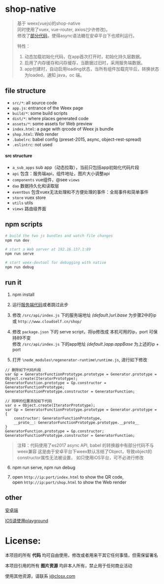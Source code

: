 # shop-native

>
> 基于 weex(vuejs)的shop-native  
> 同时使用了vuex, vue-router, axios(少许修改)。  
> 修改了[部分代码](#repair_async)，使得async语法糖在安卓平台下也顺利运行。
>
> 特性：
> 1. 动态加载初始化代码，在app首次打开时，初始化持久层数据。
> 2. 启用了内存缓存和闪存缓存，当数据过旧时，采用服务端数据。
> 3. app创建时，自动启用loading状态，当所有组件加载完毕后，转换状态为loaded，通知 java，oc 端。

## file structure

* `src/*`: all source code
* `app.js`: entrance of the Weex page
* `build/*`: some build scripts
* `dist/*`: where places generated code
* `assets/*`: some assets for Web preview
* `index.html`: a page with qrcode of Weex js bundle
* `shop.html`: Web render
* `.babelrc`: babel config (preset-2015, async, object-rest-spread)
* `.eslintrc`: not used

#### src structure
* `a_sub_apps` sub app（动态拉取），当前只包括app初始化代码片段
* `api` 包含：服务端api，组件地址，图片大小调整api
* `components` vue组件，@see `views`
* `dao` 数据持久化和读取层
* `eventbus` 包含vuex无法处理和不方便处理的事件：全局事件和简单事件
* `store` vuex store
* `utils` utils
* `views` 路由级界面

## npm scripts

```bash
# build the two js bundles and watch file changes
npm run dev

# start a Web server at 192.16.137.1:89
npm run serve

# start weex-devtool for debugging with native
npm run debug
```

## run it

1. npm install

2. 运行[服务端代码](https://github.com/HerbLuo/shop-api)或者跳过此步

3. 修改 `/src/api/index.js` 下的服务端地址 *(default.)url.base* 为步骤2中的ip
<br/> 或 `http://www.cloudself.cn/shop/`

4. 修改 `package.json` 下的 serve script，将ip修改成 本机可用的ip，port 可保持89不变
<br/> 修改 `/src/api/index.js` 下的app地址 *(default.)app.appBase* 为上述的ip + port

5. <span name="repair_async">打开</span> `\node_modules\regenerator-runtime\runtime.js`, 进行如下修改
```
// 删除如下代码片段 
var Gp = GeneratorFunctionPrototype.prototype = Generator.prototype = Object.create(IteratorPrototype);
GeneratorFunction.prototype = Gp.constructor = GeneratorFunctionPrototype;
GeneratorFunctionPrototype.constructor = GeneratorFunction;
```   
```
// 同样的位置添加如下代码
var o = Object.create(IteratorPrototype);
var Gp = GeneratorFunctionPrototype.prototype = Generator.prototype = {
    constructor: GeneratorFunctionPrototype,
    __proto__: GeneratorFunctionPrototype.prototype.__proto__
}
GeneratorFunction.prototype = Gp.constructor;
GeneratorFunctionPrototype.constructor = GeneratorFunction;
```
>注释：代码使用了es2017 async API, babel 的转换器中有部分代码不与weex兼容
这是由于安卓平台下weex默认冻结了Object，导致object的constructor属性无法被设置，
如只使用iOS平台，可不必进行修改

6. npm run serve, npm run debug

7. open `http://ip:port/index.html` to show the QR code,
<br/>open `http://ip:port/shop.html` to show the Web render

## other
[安卓端](https://github.com/HerbLuo/shop-android)

[IOS请使用playground](https://github.com/apache/incubator-weex/tree/0.13-dev/ios)

# License:
本项目的所有 __代码__ 均可自由使用，修改或者用来干其它任何事情，但需保留署名

本项目引用的所有 __图片资源__ 均非本人所有，禁止用于任何商业活动

使用其他资源，请联系 i@closx.com
